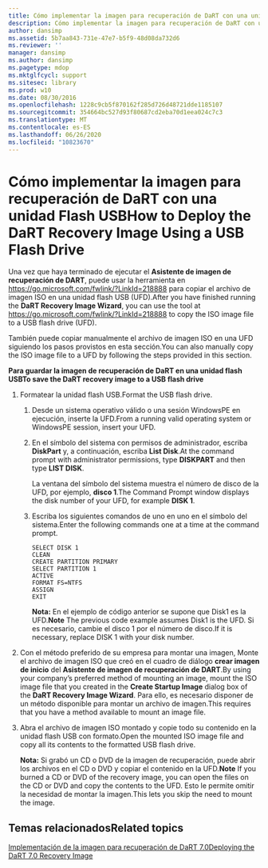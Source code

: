 ```yaml
---
title: Cómo implementar la imagen para recuperación de DaRT con una unidad Flash USB
description: Cómo implementar la imagen para recuperación de DaRT con una unidad Flash USB
author: dansimp
ms.assetid: 5b7aa843-731e-47e7-b5f9-48d08da732d6
ms.reviewer: ''
manager: dansimp
ms.author: dansimp
ms.pagetype: mdop
ms.mktglfcycl: support
ms.sitesec: library
ms.prod: w10
ms.date: 08/30/2016
ms.openlocfilehash: 1228c9cb5f870162f285d726d48721dde1185107
ms.sourcegitcommit: 354664bc527d93f80687cd2eba70d1eea024c7c3
ms.translationtype: MT
ms.contentlocale: es-ES
ms.lasthandoff: 06/26/2020
ms.locfileid: "10823670"
---
```

# <span data-ttu-id="6c98c-103">Cómo implementar la imagen para recuperación de DaRT con una unidad Flash USB</span><span class="sxs-lookup"><span data-stu-id="6c98c-103">How to Deploy the DaRT Recovery Image Using a USB Flash Drive</span></span>


<span data-ttu-id="6c98c-104">Una vez que haya terminado de ejecutar el **Asistente de imagen de recuperación de DART**, puede usar la herramienta en <https://go.microsoft.com/fwlink/?LinkId=218888> para copiar el archivo de imagen ISO en una unidad flash USB (UFD).</span><span class="sxs-lookup"><span data-stu-id="6c98c-104">After you have finished running the **DaRT Recovery Image Wizard**, you can use the tool at <https://go.microsoft.com/fwlink/?LinkId=218888> to copy the ISO image file to a USB flash drive (UFD).</span></span>

<span data-ttu-id="6c98c-105">También puede copiar manualmente el archivo de imagen ISO en una UFD siguiendo los pasos provistos en esta sección.</span><span class="sxs-lookup"><span data-stu-id="6c98c-105">You can also manually copy the ISO image file to a UFD by following the steps provided in this section.</span></span>

**<span data-ttu-id="6c98c-106">Para guardar la imagen de recuperación de DaRT en una unidad flash USB</span><span class="sxs-lookup"><span data-stu-id="6c98c-106">To save the DaRT recovery image to a USB flash drive</span></span>**

1.  <span data-ttu-id="6c98c-107">Formatear la unidad flash USB.</span><span class="sxs-lookup"><span data-stu-id="6c98c-107">Format the USB flash drive.</span></span>

    1.  <span data-ttu-id="6c98c-108">Desde un sistema operativo válido o una sesión WindowsPE en ejecución, inserte la UFD.</span><span class="sxs-lookup"><span data-stu-id="6c98c-108">From a running valid operating system or WindowsPE session, insert your UFD.</span></span>

    2.  <span data-ttu-id="6c98c-109">En el símbolo del sistema con permisos de administrador, escriba **DiskPart** y, a continuación, escriba **List Disk**.</span><span class="sxs-lookup"><span data-stu-id="6c98c-109">At the command prompt with administrator permissions, type **DISKPART** and then type **LIST DISK**.</span></span>

        <span data-ttu-id="6c98c-110">La ventana del símbolo del sistema muestra el número de disco de la UFD, por ejemplo, **disco 1**.</span><span class="sxs-lookup"><span data-stu-id="6c98c-110">The Command Prompt window displays the disk number of your UFD, for example **DISK 1**.</span></span>

    3.  <span data-ttu-id="6c98c-111">Escriba los siguientes comandos de uno en uno en el símbolo del sistema.</span><span class="sxs-lookup"><span data-stu-id="6c98c-111">Enter the following commands one at a time at the command prompt.</span></span>

        ``` syntax
        SELECT DISK 1
        CLEAN
        CREATE PARTITION PRIMARY
        SELECT PARTITION 1
        ACTIVE
        FORMAT FS=NTFS
        ASSIGN
        EXIT
        ```

        <span data-ttu-id="6c98c-112">**Nota:**  En el ejemplo de código anterior se supone que Disk1 es la UFD.</span><span class="sxs-lookup"><span data-stu-id="6c98c-112">**Note** The previous code example assumes Disk1 is the UFD.</span></span> <span data-ttu-id="6c98c-113">Si es necesario, cambie el disco 1 por el número de disco.</span><span class="sxs-lookup"><span data-stu-id="6c98c-113">If it is necessary, replace DISK 1 with your disk number.</span></span>

         

2.  <span data-ttu-id="6c98c-114">Con el método preferido de su empresa para montar una imagen, Monte el archivo de imagen ISO que creó en el cuadro de diálogo **crear imagen de inicio** del **Asistente de imagen de recuperación de DART**.</span><span class="sxs-lookup"><span data-stu-id="6c98c-114">By using your company’s preferred method of mounting an image, mount the ISO image file that you created in the **Create Startup Image** dialog box of the **DaRT Recovery Image Wizard**.</span></span> <span data-ttu-id="6c98c-115">Para ello, es necesario disponer de un método disponible para montar un archivo de imagen.</span><span class="sxs-lookup"><span data-stu-id="6c98c-115">This requires that you have a method available to mount an image file.</span></span>

3.  <span data-ttu-id="6c98c-116">Abra el archivo de imagen ISO montado y copie todo su contenido en la unidad flash USB con formato.</span><span class="sxs-lookup"><span data-stu-id="6c98c-116">Open the mounted ISO image file and copy all its contents to the formatted USB flash drive.</span></span>

    <span data-ttu-id="6c98c-117">**Nota:**  Si grabó un CD o DVD de la imagen de recuperación, puede abrir los archivos en el CD o DVD y copiar el contenido en la UFD.</span><span class="sxs-lookup"><span data-stu-id="6c98c-117">**Note** If you burned a CD or DVD of the recovery image, you can open the files on the CD or DVD and copy the contents to the UFD.</span></span> <span data-ttu-id="6c98c-118">Esto le permite omitir la necesidad de montar la imagen.</span><span class="sxs-lookup"><span data-stu-id="6c98c-118">This lets you skip the need to mount the image.</span></span>

     

## <span data-ttu-id="6c98c-119">Temas relacionados</span><span class="sxs-lookup"><span data-stu-id="6c98c-119">Related topics</span></span>


[<span data-ttu-id="6c98c-120">Implementación de la imagen para recuperación de DaRT 7.0</span><span class="sxs-lookup"><span data-stu-id="6c98c-120">Deploying the DaRT 7.0 Recovery Image</span></span>](deploying-the-dart-70-recovery-image-dart-7.md)

 

 





